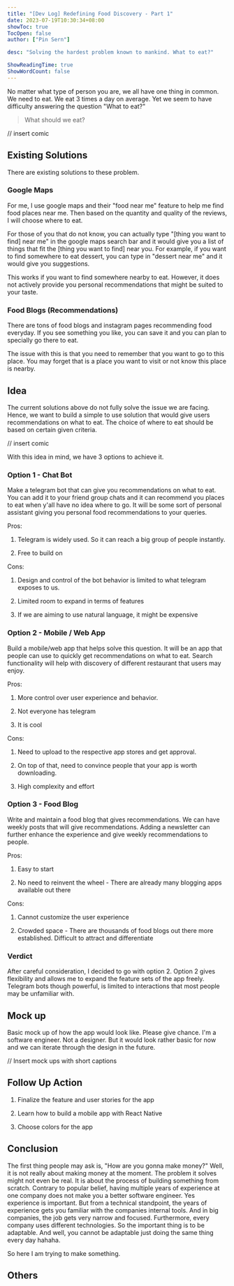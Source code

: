 ```yaml
---
title: "[Dev Log] Redefining Food Discovery - Part 1"
date: 2023-07-19T10:30:34+08:00
showToc: true
TocOpen: false
author: ["Pin Sern"]

desc: "Solving the hardest problem known to mankind. What to eat?"

ShowReadingTime: true
ShowWordCount: false
---
```


No matter what type of person you are, we all have one thing in common. We need to eat. We eat 3 times a day on average. Yet we seem to have difficulty answering the question "What to eat?"

> What should we eat?

// insert comic

## Existing Solutions

There are existing solutions to these problem.

### Google Maps

For me, I use google maps and their "food near me" feature to help me find food places near me. Then based on the quantity and quality of the reviews, I will choose where to eat.

For those of you that do not know, you can actually type "[thing you want to find] near me" in the google maps search bar and it would give you a list of things that fit the [thing you want to find] near you. For example, if you want to find somewhere to eat dessert, you can type in "dessert near me" and it would give you suggestions.

This works if you want to find somewhere nearby to eat. However, it does not actively provide you personal recommendations that might be suited to your taste.

### Food Blogs (Recommendations)

There are tons of food blogs and instagram pages recommending food everyday. If you see something you like, you can save it and you can plan to specially go there to eat.

The issue with this is that you need to remember that you want to go to this place. You may forget that is a place you want to visit or not know this place is nearby.

## Idea

The current solutions above do not fully solve the issue we are facing. Hence, we want to build a simple to use solution that would give users recommendations on what to eat. The choice of where to eat should be based on certain given criteria.

// insert comic

With this idea in mind, we have 3 options to achieve it.

### Option 1 - Chat Bot

Make a telegram bot that can give you recommendations on what to eat. You can add it to your friend group chats and it can recommend you places to eat when y'all have no idea where to go. It will be some sort of personal assistant giving you personal food recommendations to your queries.

Pros:

1. Telegram is widely used. So it can reach a big group of people instantly.

2. Free to build on

Cons:

1. Design and control of the bot behavior is limited to what telegram exposes to us.

2. Limited room to expand in terms of features

3. If we are aiming to use natural language, it might be expensive

### Option 2 - Mobile / Web App

Build a mobile/web app that helps solve this question. It will be an app that people can use to quickly get recommendations on what to eat. Search functionality will help with discovery of different restaurant that users may enjoy.

Pros:

1. More control over user experience and behavior.

2. Not everyone has telegram

3. It is cool

Cons:

1. Need to upload to the respective app stores and get approval.

2. On top of that, need to convince people that your app is worth downloading.

3. High complexity and effort

### Option 3 - Food Blog

Write and maintain a food blog that gives recommendations. We can have weekly posts that will give recommendations. Adding a newsletter can further enhance the experience and give weekly recommendations to people.

Pros:

1. Easy to start

2. No need to reinvent the wheel - There are already many blogging apps available out there

Cons:

1. Cannot customize the user experience

2. Crowded space - There are thousands of food blogs out there more established. Difficult to attract and differentiate

### Verdict

After careful consideration, I decided to go with option 2. Option 2 gives flexibility and allows me to expand the feature sets of the app freely. Telegram bots though powerful, is limited to interactions that most people may be unfamiliar with.

## Mock up

Basic mock up of how the app would look like. Please give chance. I'm a software engineer. Not a designer. But it would look rather basic for now and we can iterate through the design in the future.

// Insert mock ups with short captions

## Follow Up Action

1. Finalize the feature and user stories for the app

2. Learn how to build a mobile app with React Native

3. Choose colors for the app

## Conclusion

The first thing people may ask is, "How are you gonna make money?" Well, it is not really about making money at the moment. The problem it solves might not even be real. It is about the process of building something from scratch. Contrary to popular belief, having multiple years of experience at one company does not make you a better software engineer. Yes experience is important. But from a technical standpoint, the years of experience gets you familiar with the companies internal tools. And in big companies, the job gets very narrow and focused. Furthermore, every company uses different technologies. So the important thing is to be adaptable. And well, you cannot be adaptable just doing the same thing every day hahaha.

So here I am trying to make something.

## Others
